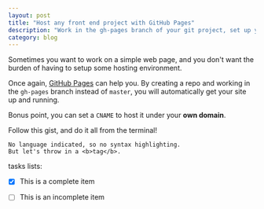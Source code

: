 ```yaml
---
layout: post
title: "Host any front end project with GitHub Pages"
description: "Work in the gh-pages branch of your git project, set up your own domain with a CNAME"
category: blog
---
```


Sometimes you want to work on a simple web page, and you don't want the burden
of having to setup some hosting environment.

Once again, [GitHub Pages](https://pages.github.com/) can help you. By
creating a repo and working in the `gh-pages` branch instead of `master`,
you will automatically get your site up and running.

Bonus point, you can set a `CNAME` to host it under your **own domain**.

Follow this gist, and do it all from the terminal!

<script src="https://gist.github.com/ssaunier/11346846.js"></script>

```
No language indicated, so no syntax highlighting. 
But let's throw in a <b>tag</b>.
```

tasks lists:

- [x] This is a complete item
- [ ] This is an incomplete item


